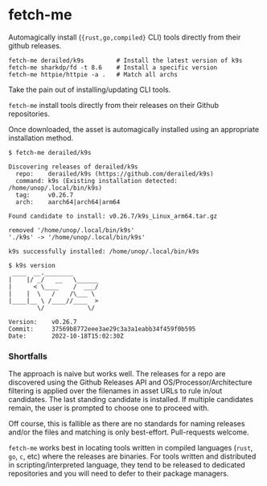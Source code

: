# fetch-me

Automagically install (`{rust,go,compiled}` CLI) tools directly from their
github releases.

```
fetch-me derailed/k9s         # Install the latest version of k9s
fetch-me sharkdp/fd -t 8.6    # Install a specific version
fetch-me httpie/httpie -a .   # Match all archs
```

Take the pain out of installing/updating CLI tools.

`fetch-me` install tools directly from their releases on their Github
repositories.

Once downloaded, the asset is automagically installed using an
appropriate installation method.

```
$ fetch-me derailed/k9s

Discovering releases of derailed/k9s
  repo:    derailed/k9s (https://github.com/derailed/k9s)
  command: k9s (Existing installation detected: /home/unop/.local/bin/k9s)
  tag:     v0.26.7
  arch:    aarch64|arch64|arm64

Found candidate to install: v0.26.7/k9s_Linux_arm64.tar.gz

removed '/home/unop/.local/bin/k9s'
'./k9s' -> '/home/unop/.local/bin/k9s'

k9s successfully installed: /home/unop/.local/bin/k9s

$ k9s version
 ____  __.________
|    |/ _/   __   \______
|      < \____    /  ___/
|    |  \   /    /\___ \
|____|__ \ /____//____  >
        \/            \/

Version:    v0.26.7
Commit:     37569b8772eee3ae29c3a3a1eabb34f459f0b595
Date:       2022-10-18T15:02:30Z
```

### Shortfalls

The approach is naive  but works well. The releases for  a repo are discovered
using  the  Github Releases  API  and  OS/Processor/Architecture filtering  is
applied over the  filenames in asset URLs to rule  in/out candidates. The last
standing candidate  is installed. If  multiple candidates remain, the  user is
prompted to choose one to proceed with.

Off course,  this is fallible  as there are  no standards for  naming releases
and/or the files and matching is only best-effort. Pull-requests welcome.

`fetch-me` works best in locating tools written in compiled languages
(`rust`, `go`, `c`, etc) where the releases are binaries. For tools written
and distributed in scripting/interpreted language, they tend to be released
to dedicated repositories and you will need to defer to their package managers.
